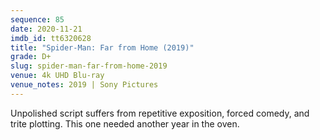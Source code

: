 ```yaml
---
sequence: 85
date: 2020-11-21
imdb_id: tt6320628
title: "Spider-Man: Far from Home (2019)"
grade: D+
slug: spider-man-far-from-home-2019
venue: 4k UHD Blu-ray
venue_notes: 2019 | Sony Pictures
---
```


Unpolished script suffers from repetitive exposition, forced comedy, and trite plotting. This one needed another year in the oven.
